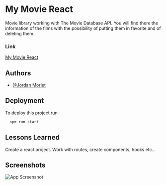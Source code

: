 
# My Movie React

Movie library working with The Movie Database API. You will find there the information of the films with the possibility of putting them in favorite and of deleting them.


### Link
[My Movie React](https://my-movie-react.netlify.app/)


## Authors

- [@Jordan Morlet](https://github.com/Reptilz)



## Deployment

To deploy this project run

```bash
  npm run start
```



## Lessons Learned

Create a react project. Work with routes, create components, hooks etc...
## Screenshots

![App Screenshot](https://zupimages.net/up/22/15/3i9b.png)
